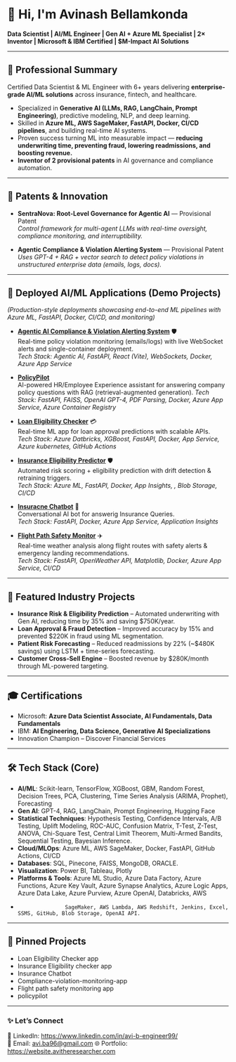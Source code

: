 # 👋 Hi, I'm Avinash Bellamkonda

**Data Scientist | AI/ML Engineer | Gen AI + Azure ML Specialist | 2× Inventor | Microsoft & IBM Certified | $M-Impact AI Solutions**

---

## 🔹 Professional Summary  
Certified Data Scientist & ML Engineer with 6+ years delivering **enterprise-grade AI/ML solutions** across insurance, fintech, and healthcare.  
- Specialized in **Generative AI (LLMs, RAG, LangChain, Prompt Engineering)**, predictive modeling, NLP, and deep learning.  
- Skilled in **Azure ML, AWS SageMaker, FastAPI, Docker, CI/CD pipelines**, and building real-time AI systems.  
- Proven success turning ML into measurable impact — **reducing underwriting time, preventing fraud, lowering readmissions, and boosting revenue.**  
- **Inventor of 2 provisional patents** in AI governance and compliance automation.  

---

## 🧠 Patents & Innovation  
- **SentraNova: Root-Level Governance for Agentic AI** — Provisional Patent  
   *Control framework for multi-agent LLMs with real-time oversight, compliance monitoring, and interruptibility.*  

- **Agentic Compliance & Violation Alerting System** — Provisional Patent  
   *Uses GPT-4 + RAG + vector search to detect policy violations in unstructured enterprise data (emails, logs, docs).*  

---

## 🚀 Deployed AI/ML Applications (Demo Projects)  
*(Production-style deployments showcasing end-to-end ML pipelines with Azure ML, FastAPI, Docker, CI/CD, and monitoring)*  

- **[Agentic AI Compliance & Violation Alerting System](https://violation-detection-app.avitheresearcher.com/)** 🛡️  
  Real-time policy violation monitoring (emails/logs) with live WebSocket alerts and single-container deployment.  
  *Tech Stack: Agentic AI, FastAPI, React (Vite), WebSockets, Docker, Azure App Service*

- **[PolicyPilot](https://policypilot.avitheresearcher.com/)**  
  AI-powered HR/Employee Experience assistant for answering company policy questions with RAG (retrieval-augmented generation).
  *Tech Stack: FastAPI, FAISS, OpenAI GPT-4, PDF Parsing, Docker, Azure App Service, Azure Container Registry*
  
- **[Loan Eligibility Checker](https://loan-eligibility.avitheresearcher.com/)** 💳   
   Real-time ML app for loan approval predictions with scalable APIs.  
   *Tech Stack: Azure Datbricks, XGBoost, FastAPI, Docker, App Service, Azure kubernetes, GitHub Actions*

- **[Insurance Eligibility Predictor](https://insurance-eligibility.avitheresearcher.com/)** 🛡️  
   Automated risk scoring + eligibility prediction with drift detection & retraining triggers.  
   *Tech Stack: Azure ML, FastAPI, Docker, App Insights, , Blob Storage, CI/CD*  

- **[Insuracne Chatbot](https://insurance-chatbot.avitheresearcher.com)** 🤖  
   Conversational AI bot for answerig Insurance Queries.  
   *Tech Stack: FastAPI, Docker, Azure App Service, Application Insights*
- **[Flight Path Safety Monitor](https://flight-path-monitoring-app.avitheresearcher.com/)** ✈️  
   Real-time weather analysis along flight routes with safety alerts & emergency landing recommendations.  
   *Tech Stack: FastAPI, OpenWeather API, Matplotlib, Docker, Azure App Service, CI/CD*

---

## 💼 Featured Industry Projects  
- **Insurance Risk & Eligibility Prediction** – Automated underwriting with Gen AI, reducing time by 35% and saving $750K/year.  
- **Loan Approval & Fraud Detection** – Improved accuracy by 15% and prevented $220K in fraud using ML segmentation.  
- **Patient Risk Forecasting** – Reduced readmissions by 22% (~$480K savings) using LSTM + time-series forecasting.  
- **Customer Cross-Sell Engine** – Boosted revenue by $280K/month through ML-powered targeting.  

---

## 🎓 Certifications  
- Microsoft: **Azure Data Scientist Associate, AI Fundamentals, Data Fundamentals**  
- IBM: **AI Engineering, Data Science, Generative AI Specializations**  
- Innovation Champion – Discover Financial Services  

---

## 🛠️ Tech Stack (Core)  
- **AI/ML**: Scikit-learn, TensorFlow, XGBoost, GBM, Random Forest, Decision Trees, PCA, Clustering, Time Series Analysis (ARIMA, Prophet), Forecasting  
- **Gen AI**: GPT-4, RAG, LangChain, Prompt Engineering, Hugging Face
- **Statistical Techniques**: Hypothesis Testing, Confidence Intervals, A/B Testing, Uplift Modeling, ROC-AUC, Confusion Matrix, T-Test, Z-Test, ANOVA, Chi-Square Test, Central Limit Theorem, Multi-Armed Bandits,
                              Sequential Testing, Bayesian Inference.
- **Cloud/MLOps**: Azure ML, AWS SageMaker, Docker, FastAPI, GitHub Actions, CI/CD  
- **Databases**: SQL, Pinecone, FAISS, MongoDB, ORACLE. 
- **Visualization**: Power BI, Tableau, Plotly  
- **Platforms & Tools**: Azure ML Studio, Azure Data Factory, Azure Functions, Azure Key Vault, Azure Synapse Analytics, Azure Logic Apps, Azure Data Lake, Azure Purview, Azure OpenAI, Databricks, AWS
-                    SageMaker, AWS Lambda, AWS Redshift, Jenkins, Excel, SSMS, GitHub, Blob Storage, OpenAI API. 

---

## 📌 Pinned Projects  
- Loan Eligibility Checker app 
- Insurance Eligibility checker app
- Insurance Chatbot
- Compliance-violation-monitoring-app
- Flight path safety monitoring app
- policypilot

---

### ✨ Let’s Connect  
💼 LinkedIn: https://www.linkedin.com/in/avi-b-engineer99/  
📧 Email: avi.ba96@gmail.com
🌐 Portfolio: https://website.avitheresearcher.com 

